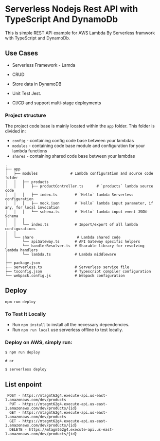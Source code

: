 # Serverless Nodejs Rest API with TypeScript And DynamoDb

This is simple REST API example for AWS Lambda By Serverless framwork with TypeScript and DynamoDb.

## Use Cases

* Serverless Framework - Lamda

* CRUD

* Store data in DynamoDB

* Unit Test Jest. 

* CI/CD and support multi-stage deployments

### Project structure

The project code base is mainly located within the `app` folder. This folder is divided in:

- `config` - containing config code base between your lambdas
- `modules` - containing code base module and configuration for your lambda functions
- `shares` - containing shared code base between your lambdas
```
.
├── app
│   ├── modules               # Lambda configuration and source code folder
│   │   ├── products
│   │   │   ├── productController.ts      # `products` lambda source code
│   │   │   ├── index.ts        # `Hello` lambda Serverless configuration
│   │   │   ├── mock.json       # `Hello` lambda input parameter, if any, for local invocation
│   │   │   └── schema.ts       # `Hello` lambda input event JSON-Schema
│   │   │
│   │   └── index.ts            # Import/export of all lambda configurations
│   │
│   └── share                    # Lambda shared code
│       └── apiGateway.ts       # API Gateway specific helpers
│       └── handlerResolver.ts  # Sharable library for resolving lambda handlers
│       └── lambda.ts           # Lambda middleware
│
├── package.json
├── serverless.ts               # Serverless service file
├── tsconfig.json               # Typescript compiler configuration
└── webpack.config.js           # Webpack configuration
```
## Deploy

```
npm run deploy

```
### To Test It Locally

* Run ```npm install``` to install all the necessary dependencies.
* Run ```npm run local``` use serverless offline to test locally. 

### Deploy on AWS, simply run:

```
$ npm run deploy

# or

$ serverless deploy
```

## List enpoint

```
 POST - https://mtagmt62g4.execute-api.us-east-1.amazonaws.com/dev/products
  PUT - https://mtagmt62g4.execute-api.us-east-1.amazonaws.com/dev/products/{id}
  GET - https://mtagmt62g4.execute-api.us-east-1.amazonaws.com/dev/products
  GET - https://mtagmt62g4.execute-api.us-east-1.amazonaws.com/dev/products/{id}
  DELETE - https://mtagmt62g4.execute-api.us-east-1.amazonaws.com/dev/products/{id}
```
